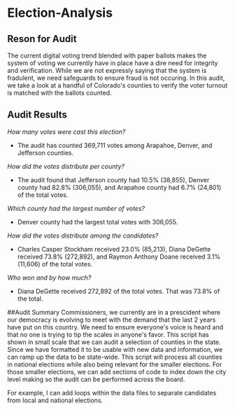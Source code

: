 # Election-Analysis
## Reson for Audit

The current digital voting trend blended with paper ballots makes the system of voting we currently have in place have a dire need for integrity and verification. While we are not expressly saying that the system is fradulent, we need safeguards to ensure fraud is not occuring. In this audit, we take a look at a handful of Colorado's counties to verify the voter turnout is matched with the ballots counted.

## Audit Results
*How many votes were cast this election?*
- The audit has counted 369,711 votes among Arapahoe, Denver, and Jefferson counties.

*How did the votes distribute per county?*
- The audit found that Jefferson county had 10.5% (38,855), Denver county had 82.8% (306,055), and Arapahoe county had 6.7% (24,801) of the total votes.

*Which county had the largest number of votes?*
- Denver county had the largest total votes with 306,055.

*How did the votes distribute among the candidates?*
- Charles Casper Stockham received 23.0% (85,213), Diana DeGette received 73.8% (272,892), and Raymon Anthony Doane received 3.1% (11,606) of the total votes.

*Who won and by how much?*
- Diana DeGette received 272,892 of the total votes. That was 73.8% of the total.

##Audit Summary
Commissioners, we currently are in a prescident where our democracy is evolving to meet with the demand that the last 2 years have put on this country. We need to ensure everyone's voice is heard and that no one is trying to tip the scales in anyone's favor. This script has shown in small scale that we can audit a selection of counties in the state. Since we have formatted it to be usable with new data and information, we can ramp up the data to be state-wide. This script will process all counties in national elections while also being relevant for the smaller elections. For those smaller elections, we can add sections of code to index down the city level making so the audit can be performed across the board.

For example, I can add loops within the data files to separate candidates from local and national elections.
